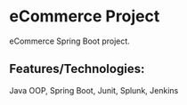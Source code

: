 # eCommerce Project

eCommerce Spring Boot project.


## Features/Technologies:
Java OOP, Spring Boot, Junit, Splunk, Jenkins
